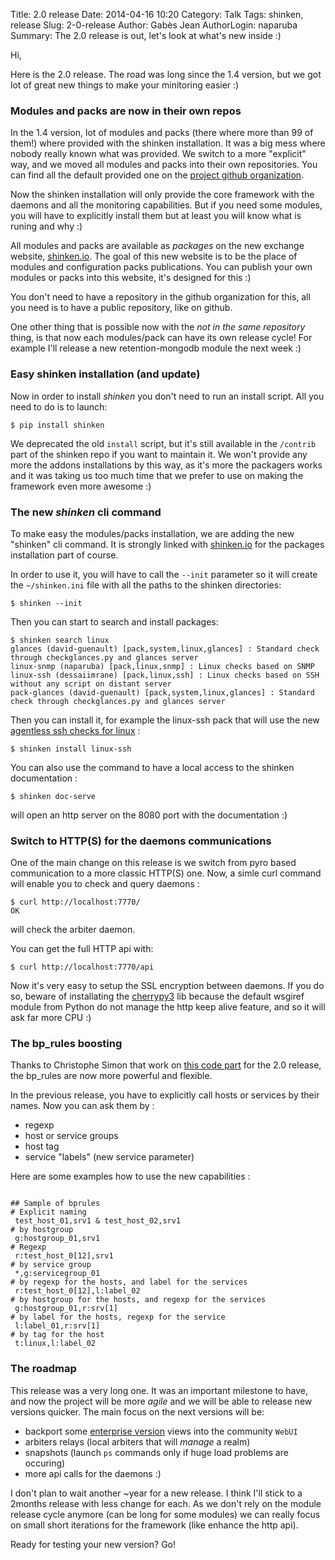 Title: 2.0 release
Date: 2014-04-16 10:20
Category: Talk
Tags: shinken, release
Slug: 2-0-release
Author: Gabès Jean
AuthorLogin: naparuba
Summary: The 2.0 release is out, let's look at what's new inside :)


Hi,

Here is the 2.0 release. The road was long since the 1.4 version, but we got lot of great new things to make your minitoring easier :)


### Modules and packs are now in their own repos
In the 1.4 version, lot of modules and packs (there where more than 99 of them!) where provided with the shinken installation. It was a big mess where nobody really known what was provided. We switch to a more "explicit" way, and we moved all modules and packs into their own repositories. You can find all the default provided one on the [project github organization](https://github.com/shinken-monitoring).

Now the shinken installation will only provide the core framework with the daemons and all the monitoring capabilities. But if you need some modules, you will have to explicitly install them but at least you will know what is runing and why :)

All modules and packs are available as *packages* on the new exchange website, [shinken.io](http://shinken.io). The goal of this new website is to be the place of modules and configuration packs publications. You can publish your own modules or packs into this website, it's designed for this :)

You don't need to have a repository in the github organization for this, all you need is to have a public repository, like on github. 

One other thing that is possible now with the *not in the same repository* thing, is that now each modules/pack can have its own release cycle! For example I'll release a new retention-mongodb module the next week :)

### Easy shinken installation (and update)

Now in order to install *shinken* you don't need to run an install script. All you need to do is to launch:

    $ pip install shinken

We deprecated the old `install` script, but it's still available in the `/contrib` part of the shinken repo if you want to maintain it. We won't provide any more the addons installations by this way, as it's more the packagers works and it was taking us too much time that we prefer to use on making the framework even more awesome :)


### The new *shinken* cli command
To make easy the modules/packs installation, we are adding the new "shinken" cli command. It is strongly linked with [shinken.io](http://shinken.io) for the packages installation part of course.

In order to use it, you will have to call the `--init` parameter so it will create the `~/shinken.ini` file with all the paths to the shinken directories:

    $ shinken --init

Then you can start to search and install packages:


    $ shinken search linux
    glances (david-guenault) [pack,system,linux,glances] : Standard check through checkglances.py and glances server
    linux-snmp (naparuba) [pack,linux,snmp] : Linux checks based on SNMP
    linux-ssh (dessaiimrane) [pack,linux,ssh] : Linux checks based on SSH without any script on distant server
    pack-glances (david-guenault) [pack,system,linux,glances] : Standard check through checkglances.py and glances server


Then you can install it, for example the linux-ssh pack that will use the new [agentless ssh checks for linux](https://github.com/naparuba/check-linux-by-ssh) :

    $ shinken install linux-ssh

You can also use the command to have a local access to the shinken documentation :

    $ shinken doc-serve

will open an http server on the 8080 port with the documentation :)


### Switch to HTTP(S) for the daemons communications

One of the main change on this release is we switch from pyro based communication to a more classic HTTP(S) one. Now, a simle curl command will enable you to check and query daemons :

    $ curl http://localhost:7770/
    OK

will check the arbiter daemon.

You can get the full HTTP api with:

    $ curl http://localhost:7770/api


Now it's very easy to setup the SSL encryption between daemons. If you do so, beware of installating the [cherrypy3](http://www.cherrypy.org/) lib because the default wsgiref module from Python do not manage the http keep alive feature, and so it will ask far more CPU :)


### The bp_rules boosting
Thanks to Christophe Simon that work on [this code part](https://github.com/naparuba/shinken/pull/996) for the 2.0 release, the bp_rules are now more powerful and flexible.

In the previous release, you have to explicitly call hosts or services by their names. Now you can ask them by :

* regexp
* host or service groups
* host tag
* service "labels" (new service parameter)

Here are some examples how to use the new capabilities :
<pre><code>
## Sample of bprules
# Explicit naming
 test_host_01,srv1 & test_host_02,srv1
# by hostgroup
 g:hostgroup_01,srv1
# Regexp
 r:test_host_0[12],srv1
# by service group
 *,g:servicegroup_01
# by regexp for the hosts, and label for the services
 r:test_host_0[12],l:label_02
# by hostgroup for the hosts, and regexp for the services
 g:hostgroup_01,r:srv[1]
# by label for the hosts, regexp for the service
 l:label_01,r:srv[1]
# by tag for the host
 t:linux,l:label_02
</code></pre>



### The roadmap

This release was a very long one. It was an important milestone to have, and now the project will be more *agile* and we will be able to release new versions quicker. The main focus on the next versions will be:

* backport some [enterprise version](http://demo.shinken-solutions.com) views into the community `WebUI`
* arbiters relays (local arbiters that will *manage* a realm)
* snapshots (launch `ps` commands only if huge load problems are occuring)
* more api calls for the daemons :)

I don't plan to wait another ~year for a new release. I think I'll stick to a 2months release with less change for each. As we don't rely on the module release cycle anymore (can be long for some modules) we can really focus on small short iterations for the framework (like enhance the http api).

Ready for testing your new version? Go!


